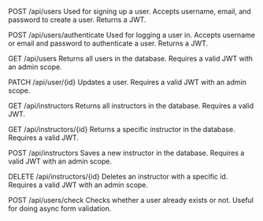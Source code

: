 POST /api/users
Used for signing up a user. Accepts username, email, and password to create a user. Returns a JWT.

POST /api/users/authenticate
Used for logging a user in. Accepts username or email and password to authenticate a user. Returns a JWT.

GET /api/users
Returns all users in the database. Requires a valid JWT with an admin scope.

PATCH /api/user/{id}
Updates a user. Requires a valid JWT with an admin scope.

GET /api/instructors
Returns all instructors in the database. Requires a valid JWT.

GET /api/instructors/{id}
Returns a specific instructor in the database. Requires a valid JWT.

POST /api/instructors
Saves a new instructor in the database. Requires a valid JWT with an admin scope.

DELETE /api/instructors/{id}
Deletes an instructor with a specific id. Requires a valid JWT with an admin scope.

POST /api/users/check
Checks whether a user already exists or not. Useful for doing async form validation.